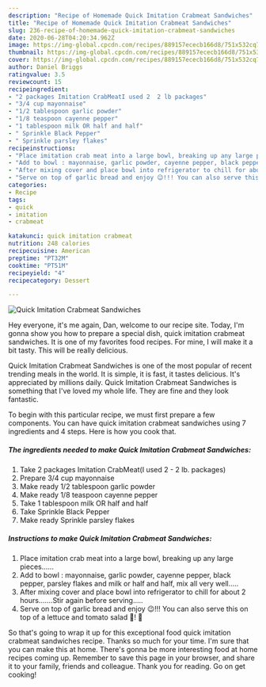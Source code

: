 ```yaml
---
description: "Recipe of Homemade Quick Imitation Crabmeat Sandwiches"
title: "Recipe of Homemade Quick Imitation Crabmeat Sandwiches"
slug: 236-recipe-of-homemade-quick-imitation-crabmeat-sandwiches
date: 2020-06-28T04:20:34.962Z
image: https://img-global.cpcdn.com/recipes/889157ececb166d8/751x532cq70/quick-imitation-crabmeat-sandwiches-recipe-main-photo.jpg
thumbnail: https://img-global.cpcdn.com/recipes/889157ececb166d8/751x532cq70/quick-imitation-crabmeat-sandwiches-recipe-main-photo.jpg
cover: https://img-global.cpcdn.com/recipes/889157ececb166d8/751x532cq70/quick-imitation-crabmeat-sandwiches-recipe-main-photo.jpg
author: Daniel Briggs
ratingvalue: 3.5
reviewcount: 15
recipeingredient:
- "2 packages Imitation CrabMeatI used 2  2 lb packages"
- "3/4 cup mayonnaise"
- "1/2 tablespoon garlic powder"
- "1/8 teaspoon cayenne pepper"
- "1 tablespoon milk OR half and half"
- " Sprinkle Black Pepper"
- " Sprinkle parsley flakes"
recipeinstructions:
- "Place imitation crab meat into a large bowl, breaking up any large pieces......"
- "Add to bowl : mayonnaise, garlic powder, cayenne pepper, black pepper, parsley flakes and milk or half and half, mix all very well....."
- "After mixing cover and place bowl into refrigerator to chill for about 2 hours.......Stir again before serving....."
- "Serve on top of garlic bread and enjoy 😉!!! You can also serve this on top of a lettuce and tomato salad 🥗! 🤗"
categories:
- Recipe
tags:
- quick
- imitation
- crabmeat

katakunci: quick imitation crabmeat 
nutrition: 248 calories
recipecuisine: American
preptime: "PT32M"
cooktime: "PT51M"
recipeyield: "4"
recipecategory: Dessert

---
```



![Quick Imitation Crabmeat Sandwiches](https://img-global.cpcdn.com/recipes/889157ececb166d8/751x532cq70/quick-imitation-crabmeat-sandwiches-recipe-main-photo.jpg)

Hey everyone, it's me again, Dan, welcome to our recipe site. Today, I'm gonna show you how to prepare a special dish, quick imitation crabmeat sandwiches. It is one of my favorites food recipes. For mine, I will make it a bit tasty. This will be really delicious.

Quick Imitation Crabmeat Sandwiches is one of the most popular of recent trending meals in the world. It is simple, it is fast, it tastes delicious. It's appreciated by millions daily. Quick Imitation Crabmeat Sandwiches is something that I've loved my whole life. They are fine and they look fantastic.




To begin with this particular recipe, we must first prepare a few components. You can have quick imitation crabmeat sandwiches using 7 ingredients and 4 steps. Here is how you cook that.

<!--inarticleads1-->

##### The ingredients needed to make Quick Imitation Crabmeat Sandwiches:

1. Take 2 packages Imitation CrabMeat(I used 2 - 2 lb. packages)
1. Prepare 3/4 cup mayonnaise
1. Make ready 1/2 tablespoon garlic powder
1. Make ready 1/8 teaspoon cayenne pepper
1. Take 1 tablespoon milk OR half and half
1. Take  Sprinkle Black Pepper
1. Make ready  Sprinkle parsley flakes




<!--inarticleads2-->

##### Instructions to make Quick Imitation Crabmeat Sandwiches:

1. Place imitation crab meat into a large bowl, breaking up any large pieces......
1. Add to bowl : mayonnaise, garlic powder, cayenne pepper, black pepper, parsley flakes and milk or half and half, mix all very well.....
1. After mixing cover and place bowl into refrigerator to chill for about 2 hours.......Stir again before serving.....
1. Serve on top of garlic bread and enjoy 😉!!! You can also serve this on top of a lettuce and tomato salad 🥗! 🤗




So that's going to wrap it up for this exceptional food quick imitation crabmeat sandwiches recipe. Thanks so much for your time. I'm sure that you can make this at home. There's gonna be more interesting food at home recipes coming up. Remember to save this page in your browser, and share it to your family, friends and colleague. Thank you for reading. Go on get cooking!
